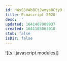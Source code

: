 ```yaml
---
id: nWsS3VAbBCtJwmya0Cty9
title: Ecmascript 2020
desc: ''
updated: 1641407009937
created: 1641105063910
stub: false
isDir: false
---
```


![[s.l.javascript.modules]]
